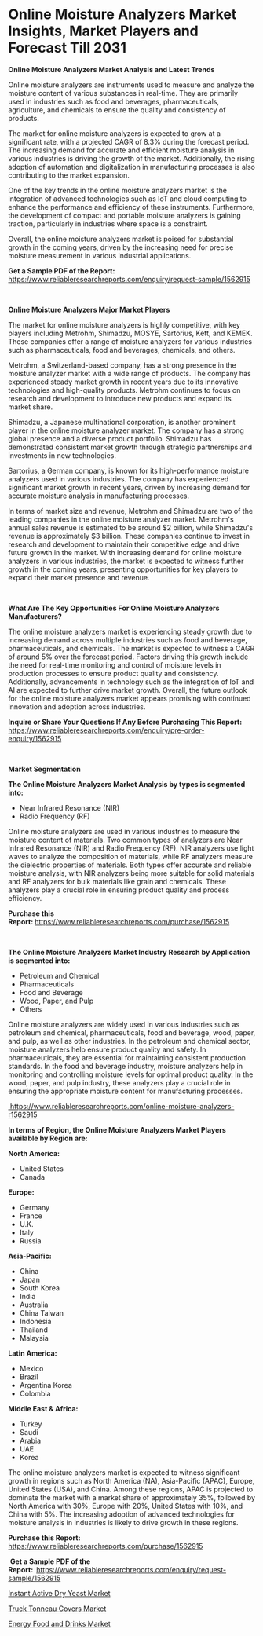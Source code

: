 <p><h1>Online Moisture Analyzers Market Insights, Market Players and Forecast Till 2031</h1></p><p><strong>Online Moisture Analyzers Market Analysis and Latest Trends</strong></p>
<p><p>Online moisture analyzers are instruments used to measure and analyze the moisture content of various substances in real-time. They are primarily used in industries such as food and beverages, pharmaceuticals, agriculture, and chemicals to ensure the quality and consistency of products.</p><p>The market for online moisture analyzers is expected to grow at a significant rate, with a projected CAGR of 8.3% during the forecast period. The increasing demand for accurate and efficient moisture analysis in various industries is driving the growth of the market. Additionally, the rising adoption of automation and digitalization in manufacturing processes is also contributing to the market expansion.</p><p>One of the key trends in the online moisture analyzers market is the integration of advanced technologies such as IoT and cloud computing to enhance the performance and efficiency of these instruments. Furthermore, the development of compact and portable moisture analyzers is gaining traction, particularly in industries where space is a constraint.</p><p>Overall, the online moisture analyzers market is poised for substantial growth in the coming years, driven by the increasing need for precise moisture measurement in various industrial applications.</p></p>
<p><strong>Get a Sample PDF of the Report:&nbsp;</strong> <a href="https://www.reliableresearchreports.com/enquiry/request-sample/1562915">https://www.reliableresearchreports.com/enquiry/request-sample/1562915</a></p>
<p>&nbsp;</p>
<p><strong>Online Moisture Analyzers Major Market Players</strong></p>
<p><p>The market for online moisture analyzers is highly competitive, with key players including Metrohm, Shimadzu, MOSYE, Sartorius, Kett, and KEMEK. These companies offer a range of moisture analyzers for various industries such as pharmaceuticals, food and beverages, chemicals, and others.</p><p>Metrohm, a Switzerland-based company, has a strong presence in the moisture analyzer market with a wide range of products. The company has experienced steady market growth in recent years due to its innovative technologies and high-quality products. Metrohm continues to focus on research and development to introduce new products and expand its market share.</p><p>Shimadzu, a Japanese multinational corporation, is another prominent player in the online moisture analyzer market. The company has a strong global presence and a diverse product portfolio. Shimadzu has demonstrated consistent market growth through strategic partnerships and investments in new technologies.</p><p>Sartorius, a German company, is known for its high-performance moisture analyzers used in various industries. The company has experienced significant market growth in recent years, driven by increasing demand for accurate moisture analysis in manufacturing processes.</p><p>In terms of market size and revenue, Metrohm and Shimadzu are two of the leading companies in the online moisture analyzer market. Metrohm's annual sales revenue is estimated to be around $2 billion, while Shimadzu's revenue is approximately $3 billion. These companies continue to invest in research and development to maintain their competitive edge and drive future growth in the market. With increasing demand for online moisture analyzers in various industries, the market is expected to witness further growth in the coming years, presenting opportunities for key players to expand their market presence and revenue.</p></p>
<p>&nbsp;</p>
<p><strong>What Are The Key Opportunities For Online Moisture Analyzers Manufacturers?</strong></p>
<p><p>The online moisture analyzers market is experiencing steady growth due to increasing demand across multiple industries such as food and beverage, pharmaceuticals, and chemicals. The market is expected to witness a CAGR of around 5% over the forecast period. Factors driving this growth include the need for real-time monitoring and control of moisture levels in production processes to ensure product quality and consistency. Additionally, advancements in technology such as the integration of IoT and AI are expected to further drive market growth. Overall, the future outlook for the online moisture analyzers market appears promising with continued innovation and adoption across industries.</p></p>
<p><strong>Inquire or Share Your Questions If Any Before Purchasing This Report:</strong> <a href="https://www.reliableresearchreports.com/enquiry/pre-order-enquiry/1562915">https://www.reliableresearchreports.com/enquiry/pre-order-enquiry/1562915</a></p>
<p>&nbsp;</p>
<p><strong>Market Segmentation</strong></p>
<p><strong>The Online Moisture Analyzers Market Analysis by types is segmented into:</strong></p>
<p><ul><li>Near Infrared Resonance (NIR)</li><li>Radio Frequency (RF)</li></ul></p>
<p><p>Online moisture analyzers are used in various industries to measure the moisture content of materials. Two common types of analyzers are Near Infrared Resonance (NIR) and Radio Frequency (RF). NIR analyzers use light waves to analyze the composition of materials, while RF analyzers measure the dielectric properties of materials. Both types offer accurate and reliable moisture analysis, with NIR analyzers being more suitable for solid materials and RF analyzers for bulk materials like grain and chemicals. These analyzers play a crucial role in ensuring product quality and process efficiency.</p></p>
<p><strong>Purchase this Report:&nbsp;</strong><a href="https://www.reliableresearchreports.com/purchase/1562915">https://www.reliableresearchreports.com/purchase/1562915</a></p>
<p>&nbsp;</p>
<p><strong>The Online Moisture Analyzers Market Industry Research by Application is segmented into:</strong></p>
<p><ul><li>Petroleum and Chemical</li><li>Pharmaceuticals</li><li>Food and Beverage</li><li>Wood, Paper, and Pulp</li><li>Others</li></ul></p>
<p><p>Online moisture analyzers are widely used in various industries such as petroleum and chemical, pharmaceuticals, food and beverage, wood, paper, and pulp, as well as other industries. In the petroleum and chemical sector, moisture analyzers help ensure product quality and safety. In pharmaceuticals, they are essential for maintaining consistent production standards. In the food and beverage industry, moisture analyzers help in monitoring and controlling moisture levels for optimal product quality. In the wood, paper, and pulp industry, these analyzers play a crucial role in ensuring the appropriate moisture content for manufacturing processes.</p></p>
<p><a href="https://www.reliableresearchreports.com/online-moisture-analyzers-r1562915">&nbsp;https://www.reliableresearchreports.com/online-moisture-analyzers-r1562915</a></p>
<p><strong>In terms of Region, the Online Moisture Analyzers Market Players available by Region are:</strong></p>
<p>
    <p> <strong> North America: </strong>
        <ul>
            <li>United States</li>
            <li>Canada</li>
        </ul>
        </p> 
    <p> <strong> Europe: </strong>
        <ul>
            <li>Germany</li>
            <li>France</li>
            <li>U.K.</li>
            <li>Italy</li>
            <li>Russia</li>
        </ul>
        </p> 
    <p> <strong> Asia-Pacific: </strong>
        <ul>
            <li>China</li>
            <li>Japan</li>
            <li>South Korea</li>
            <li>India</li>
            <li>Australia</li>
            <li>China Taiwan</li>
            <li>Indonesia</li>
            <li>Thailand</li>
            <li>Malaysia</li>
        </ul>
        </p> 
    <p> <strong> Latin America: </strong>
        <ul>
            <li>Mexico</li>
            <li>Brazil</li>
            <li>Argentina Korea</li>
            <li>Colombia</li>
        </ul>
        </p> 
    <p> <strong> Middle East & Africa: </strong>
        <ul>
            <li>Turkey</li>
            <li>Saudi</li>
            <li>Arabia</li>
            <li>UAE</li>
            <li>Korea</li>
        </ul>
    </p>
    </p>
<p><p>The online moisture analyzers market is expected to witness significant growth in regions such as North America (NA), Asia-Pacific (APAC), Europe, United States (USA), and China. Among these regions, APAC is projected to dominate the market with a market share of approximately 35%, followed by North America with 30%, Europe with 20%, United States with 10%, and China with 5%. The increasing adoption of advanced technologies for moisture analysis in industries is likely to drive growth in these regions.</p></p>
<p><strong>Purchase this Report: </strong><a href="https://www.reliableresearchreports.com/purchase/1562915">https://www.reliableresearchreports.com/purchase/1562915</a></p>
<p>&nbsp;<strong>Get a Sample PDF of the Report:&nbsp;&nbsp;</strong><a href="https://www.reliableresearchreports.com/enquiry/request-sample/1562915">https://www.reliableresearchreports.com/enquiry/request-sample/1562915</a></p>
<p><strong></strong></p>
<p><p><a href="https://www.linkedin.com/pulse/instant-active-dry-yeast-market-outlook-industry-overview-forecast-xakcf?trackingId=tztlYIVWKCyfevW4vALvrQ%3D%3D">Instant Active Dry Yeast Market</a></p><p><a href="https://www.linkedin.com/pulse/global-truck-tonneau-covers-market-size-trends-insights-3bv6c?trackingId=CRGAgcB7In7bem1sxwG3Uw%3D%3D">Truck Tonneau Covers Market</a></p><p><a href="https://www.linkedin.com/pulse/energy-food-drinks-market-share-evolution-growth-trends-2024--ubigf?trackingId=tNQBS526i0%2FN8ZP7EpAGzw%3D%3D">Energy Food and Drinks Market</a></p></p>